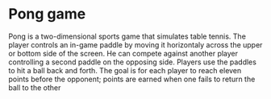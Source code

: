 # Pong game

Pong is a two-dimensional sports game that simulates table tennis. The player controls an in-game paddle by moving it horizontaly across the upper or bottom side of the screen. He can compete against another player controlling a second paddle on the opposing side. Players use the paddles to hit a ball back and forth. The goal is for each player to reach eleven points before the opponent; points are earned when one fails to return the ball to the other
